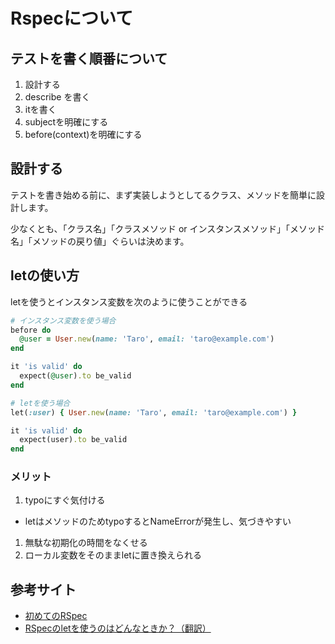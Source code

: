 # Rspecについて

## テストを書く順番について

1. 設計する
1. describe を書く
1. itを書く
1. subjectを明確にする
1. before(context)を明確にする

## 設計する
テストを書き始める前に、まず実装しようとしてるクラス、メソッドを簡単に設計します。

少なくとも、「クラス名」「クラスメソッド or インスタンスメソッド」「メソッド名」「メソッドの戻り値」ぐらいは決めます。

## letの使い方
letを使うとインスタンス変数を次のように使うことができる

```rb
# インスタンス変数を使う場合
before do
  @user = User.new(name: 'Taro', email: 'taro@example.com')
end

it 'is valid' do
  expect(@user).to be_valid
end

# letを使う場合
let(:user) { User.new(name: 'Taro', email: 'taro@example.com') }

it 'is valid' do
  expect(user).to be_valid
end
```

### メリット
1. typoにすぐ気付ける
  - letはメソッドのためtypoするとNameErrorが発生し、気づきやすい
1. 無駄な初期化の時間をなくせる
1. ローカル変数をそのままletに置き換えられる


## 参考サイト
- [初めてのRSpec](http://kentana-rails.hatenablog.com/entry/2014/02/22/233659)
- [RSpecのletを使うのはどんなときか？（翻訳）](http://qiita.com/jnchito/items/cdd9eef2ed193267c651)
